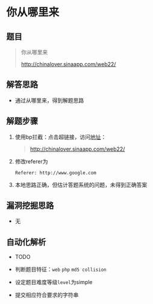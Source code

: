 # 你从哪里来

## 题目

> 你从哪里来
>
> http://chinalover.sinaapp.com/web22/

## 解答思路

- 通过从哪里来，得到解题思路


## 解题步骤

1. 使用bp拦截：点击超链接，访问[地址](http://chinalover.sinaapp.com/web8/search_key.php)：

   > http://chinalover.sinaapp.com/web22/

2. 修改referer为

   ```http
   Referer: http://www.google.com
   ```

3. 本地思路正确，但估计答题系统的问题，未得到正确答案

## 漏洞挖掘思路

- 无

## 自动化解析

- TODO

- 判断题目特征：`web` `php` `md5 collision`
- 设定题目难度等级`level`为simple
- 提交相应符合要求的字符串

